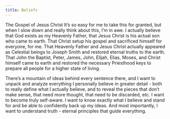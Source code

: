 ```yaml
---
title: Beliefs
---
```



The Gospel of Jesus Christ
It’s so easy for me to take this for granted, but when I slow down and really think about this, I’m in awe. I actually believe that God exists as my Heavenly Father, that Jesus Christ is his actual son who came to earth. That Christ setup his gospel and sacrificed himself for everyone, for me. That Heavenly Father and Jesus Christ actually appeared as Celestial beings to Joseph Smith and restored eternal truths to the earth. That John the Baptist, Peter, James, John, Elijah, Elias, Moses, and Christ himself came to earth and restored the necessary Priesthood keys to prepare all people for a higher state of living. 

There’s a mountain of ideas behind every sentence there, and I want to unpack and analyze everything I personally believe in greater detail - both to really define what I actually believe, and to reveal the pieces that don’t make sense, that need more thought, that need to be discarded, etc. I want to become truly self-aware. I want to know exactly what I believe and stand for and be able to confidently back up my ideas. And most importantly, I want to understand truth - eternal principles that guide everything. 